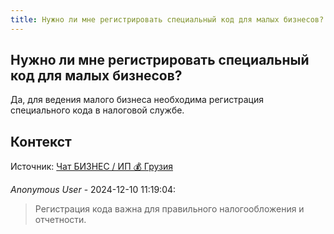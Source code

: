 ```yaml
---
title: Нужно ли мне регистрировать специальный код для малых бизнесов?
---
```


## Нужно ли мне регистрировать специальный код для малых бизнесов?

Да, для ведения малого бизнеса необходима регистрация специального кода в налоговой службе.

## Контекст

Источник: [Чат БИЗНЕС / ИП 💰 Грузия](https://t.me/ip_ge)

_Anonymous User_ - 2024-12-10 11:19:04:

> Регистрация кода важна для правильного налогообложения и отчетности.
